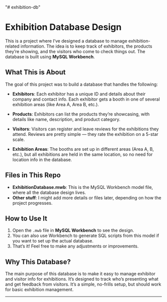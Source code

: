 "# exhibition-db" 
# Exhibition Database Design

This is a project where I’ve designed a database to manage exhibition-related information. The idea is to keep track of exhibitors, the products they’re showing, and the visitors who come to check things out. The database is built using **MySQL Workbench**.

## What This is About

The goal of this project was to build a database that handles the following:

- **Exhibitors**: Each exhibitor has a unique ID and details about their company and contact info. Each exhibitor gets a booth in one of several exhibition areas (like Area A, Area B, etc.).
  
- **Products**: Exhibitors can list the products they’re showcasing, with details like name, description, and product category.

- **Visitors**: Visitors can register and leave reviews for the exhibitions they attend. Reviews are pretty simple — they rate the exhibition on a 5-star scale.

- **Exhibition Areas**: The booths are set up in different areas (Area A, B, etc.), but all exhibitions are held in the same location, so no need for location info in the database.

## Files in This Repo

- **ExhibitionDatabase.mwb**: This is the MySQL Workbench model file, where all the database design lives.  
- **Other stuff**: I might add more details or files later, depending on how the project progresses.

## How to Use It

1. Open the `.mwb` file in **MySQL Workbench** to see the design.
2. You can also use Workbench to generate SQL scripts from this model if you want to set up the actual database.
3. That’s it! Feel free to make any adjustments or improvements.

## Why This Database?

The main purpose of this database is to make it easy to manage exhibitor and visitor info for exhibitions. It’s designed to track who’s presenting what and get feedback from visitors. It’s a simple, no-frills setup, but should work for basic exhibition management.

---


